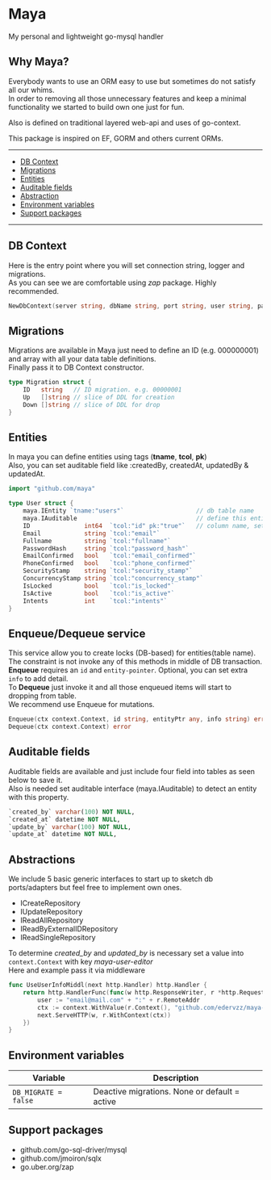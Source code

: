 # Maya
My personal and lightweight go-mysql handler

## Why Maya?
Everybody wants to use an ORM easy to use but sometimes do not satisfy all our whims.  
In order to removing all those unnecessary features and keep a minimal functionality we started to build own one just for fun.  

Also is defined on traditional layered web-api and uses of go-context.

This package is inspired on EF, GORM and others current ORMs.

---------------------------------------
- [DB Context](#db-context)
- [Migrations](#migrations)
- [Entities](#entities)
- [Auditable fields](#auditable-fields)
- [Abstraction](#abstrations)
- [Environment variables](#environment-variables)
- [Support packages](#support-packages)
---------------------------------------

## DB Context
Here is the entry point where you will set connection string, logger and migrations.  
As you can see we are comfortable using _zap_ package. Highly recommended.  
``` go
NewDbContext(server string, dbName string, port string, user string, pass string, logger *zap.Logger, migrations []Migration) *dbContext
```

## Migrations
Migrations are available in Maya just need to define an ID (e.g. 000000001) and array with all your data table definitions.  
Finally pass it to DB Context constructor.
``` go
type Migration struct {
	ID   string   // ID migration. e.g. 00000001
	Up   []string // slice of DDL for creation
	Down []string // slice of DDL for drop
}
```
## Entities
In maya you can define entities using tags (__tname__, __tcol__, __pk__)  
Also, you can set auditable field like :createdBy, createdAt, updatedBy & updatedAt.
``` go
import "github.com/maya"

type User struct {
	maya.IEntity `tname:"users"`                    // db table name
	maya.IAuditable                                 // define this entity is using auditable fields
	ID               int64  `tcol:"id" pk:"true"`   // column name, set as primary key (can be any)
	Email            string `tcol:"email"`
	Fullname         string `tcol:"fullname"`
	PasswordHash     string `tcol:"password_hash"`
	EmailConfirmed   bool   `tcol:"email_confirmed"`
	PhoneConfirmed   bool   `tcol:"phone_confirmed"`
	SecurityStamp    string `tcol:"security_stamp"`
	ConcurrencyStamp string `tcol:"concurrency_stamp"`
	IsLocked         bool   `tcol:"is_locked"`
	IsActive         bool   `tcol:"is_active"`
	Intents          int    `tcol:"intents"`
}
```

## Enqueue/Dequeue service
This service allow you to create locks (DB-based) for entities(table name). The constraint is not invoke any of this methods in middle of DB transaction.  
__Enqueue__ requires an `id` and `entity-pointer`. Optional, you can set extra `info` to add detail.  
To __Dequeue__ just invoke it and all those enqueued items will start to dropping from table.  
We recommend use Enqueue for mutations.
``` go
Enqueue(ctx context.Context, id string, entityPtr any, info string) error
Dequeue(ctx context.Context) error
```

## Auditable fields
Auditable fields are available and just include four field into tables as seen below to save it.  
Also is needed set auditable interface (maya.IAuditable) to detect an entity with this property.
``` sql
`created_by` varchar(100) NOT NULL,
`created_at` datetime NOT NULL,
`update_by` varchar(100) NOT NULL,
`update_at` datetime NOT NULL,
```

## Abstractions
We include 5 basic generic interfaces to start up to sketch db ports/adapters but feel free to implement own ones.
- ICreateRepository
- IUpdateRepository
- IReadAllRepository
- IReadByExternalIDRepository
- IReadSingleRepository

To determine _created_by_ and _updated_by_ is necessary set a value into `context.Context` with key _maya-user-editor_  
Here and example pass it via middleware
``` go
func UseUserInfoMiddl(next http.Handler) http.Handler {
	return http.HandlerFunc(func(w http.ResponseWriter, r *http.Request) {
		user := "email@mail.com" + ":" + r.RemoteAddr
		ctx := context.WithValue(r.Context(), "github.com/edervzz/maya-user-editor", user)
		next.ServeHTTP(w, r.WithContext(ctx))
	})
}
```



## Environment variables
|Variable|Description|
|--------|-----------|
|```DB_MIGRATE = false```|Deactive migrations. None or default = active|


## Support packages
- github.com/go-sql-driver/mysql
- github.com/jmoiron/sqlx
- go.uber.org/zap
